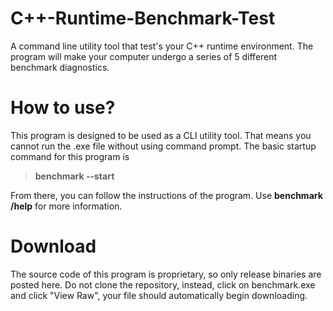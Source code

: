 # C++-Runtime-Benchmark-Test
A command line utility tool that test's your C++ runtime environment. The program will make your computer undergo a series of 5 different benchmark diagnostics.

<h1>How to use?</h1>
This program is designed to be used as a CLI utility tool. That means you cannot run the .exe file without using command prompt. The basic startup command for this program is

> **benchmark --start**

From there, you can follow the instructions of the program. Use **benchmark /help** for more information.

<h1>Download</h1>
The source code of this program is proprietary, so only release binaries are posted here. Do not clone the repository, instead, click on benchmark.exe and click "View Raw", your file should automatically begin downloading.
